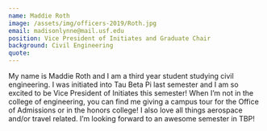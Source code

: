 ```yaml
---
name: Maddie Roth
image: /assets/img/officers-2019/Roth.jpg
email: madisonlynne@mail.usf.edu
position: Vice President of Initiates and Graduate Chair
background: Civil Engineering
quote: 
---
```

My name is Maddie Roth and I am a third year student studying civil engineering. I was initiated into Tau Beta Pi last semester and I am so excited to be Vice President of Initiates this semester! When I’m not in the college of engineering, you can find me giving a campus tour for the Office of Admissions or in the honors college! I also love all things aerospace and/or travel related. I’m looking forward to an awesome semester in TBP!
